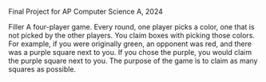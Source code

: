 Final Project for AP Computer Science A, 2024

Filler
A four-player game. Every round, one player picks a color, one that is not picked by the other players. 
You claim boxes with picking those colors. 
For example, if you were originally green, an opponent was red, and there was a purple square next to you. 
If you chose the purple, you would claim the purple square next to you. 
The purpose of the game is to claim as many squares as possible.
